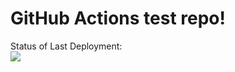 # GitHub Actions test repo!


Status of Last Deployment:<br>
<img src="https://github.com/nizamutdinovb/github-actions/workflows/My-GitHubActions-Basics/badge.svg?branch=master"><br>

